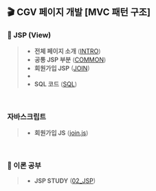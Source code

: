 ## 🎬 CGV 페이지 개발 [MVC 패턴 구조]
### 👀 JSP (View) 
> - **전체 페이지 소개** ([INTRO](https://github.com/hyedi3x/JSP-ICT/tree/main/mvc_jsp_movie/src/main/webapp))
> - **공통 JSP 부분** ([COMMON](https://github.com/hyedi3x/JSP-ICT/tree/main/mvc_jsp_movie/src/main/webapp/common))
> - **회원가입 JSP** ([JOIN](https://github.com/hyedi3x/JSP-ICT/tree/main/mvc_jsp_movie/src/main/webapp/customer/join))
> - 
> - **SQL 코드** ([SQL](https://github.com/hyedi3x/JSP-ICT/tree/main/mvc_jsp_movie/src/main/webapp/sql))
<br>

### 자바스크립트
> - **회원가입 JS** ([join.js](https://github.com/hyedi3x/JSP-ICT/tree/main/mvc_jsp_movie/src/main/webapp/resources/js/customer/join))
<br>

### 📄 이론 공부 
>- **JSP STUDY** ([02_JSP](https://github.com/hyedi3x/JSP-ICT/tree/main/mvc_jsp_movie/src/main/webapp/study/02_JSP))
<br>
